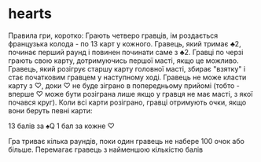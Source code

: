 # hearts
Правила гри, коротко:
Грають четверо гравців, ім роздається французька колода - по 13 карт у кожного.
Гравець, який тримає ♣2, починає перший раунд і повинен починати саме з ♣2.
Гравці по черзі грають свою карту, дотримуючись першої масті, якщо це можливо.
Гравець, який розігрує старшу карту головної масті, збирає "взятку" і стає початковим гравцем у наступному ході.
Гравець не може класти карту з ♡, доки ♡ не буде зіграно в попередньому прийомі (тобто - вперше ♡ може бути розіграна лише якщо у гравця не має масті, з якої почався круг).
Коли всі карти розіграно, гравці отримують очки, якщо вони беруть певні карти:

13 балів за ♠Q
1 бал за кожне ♡

Гра триває кілька раундів, поки один гравець не набере 100 очок або більше. Перемагає гравець з найменшою кількістю балів